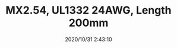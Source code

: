 ﻿---
layout: post 
title: MX2.54, UL1332 24AWG, Length 200mm
tags: M25
categories: wire-harness
overview: MX2.54, UL1332 24AWG, Length 200mm
part_number: 7-2540-0001
thumb_img: static/202010/463-thumb-20201031104414.jpg
small_img: static/202010/463-20201031104414.jpg
date: 2020/10/31 2:43:10
---



